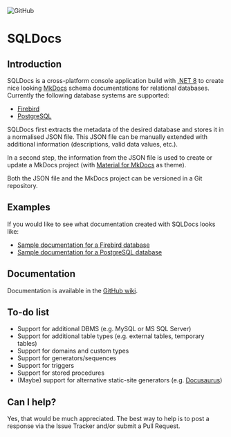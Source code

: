 ![GitHub](https://img.shields.io/github/license/openpotato/sqldocs)

# SQLDocs

## Introduction

SQLDocs is a cross-platform console application build with [.NET 8](https://dotnet.microsoft.com/) to create nice looking [MkDocs](https://www.mkdocs.org/) schema documentations for relational databases. Currently the following database systems are supported:

+ [Firebird](https://firebirdsql.org/)
+ [PostgreSQL](https://www.postgresql.org/)

SQLDocs first extracts the metadata of the desired database and stores it in a normalised JSON file. This JSON file can be manually extended with additional information (descriptions, valid data values, etc.). 

In a second step, the information from the JSON file is used to create or update a MkDocs project (with [Material for MkDocs](https://squidfunk.github.io/mkdocs-material/) as theme).

Both the JSON file and the MkDocs project can be versioned in a Git repository.

## Examples

If you would like to see what documentation created with SQLDocs looks like:

+ [Sample documentation for a Firebird database](https://openpotato.github.io/sqldocs.sample/firebird)
+ [Sample documentation for a PostgreSQL database](https://openpotato.github.io/sqldocs.sample/postgres)

## Documentation

Documentation is available in the [GitHub wiki](https://github.com/openpotato/sqldocs/wiki).

## To-do list

+ Support for additional DBMS (e.g. MySQL or MS SQL Server)
+ Support for additional table types (e.g. external tables, temporary tables)
+ Support for domains and custom types
+ Support for generators/sequences
+ Support for triggers
+ Support for stored procedures
+ (Maybe) support for alternative static-site generators (e.g. [Docusaurus](https://docusaurus.io/))

## Can I help?

Yes, that would be much appreciated. The best way to help is to post a response via the Issue Tracker and/or submit a Pull Request.
